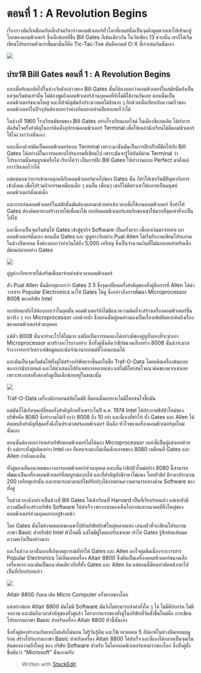 ตอนที่ 1 : A Revolution Begins
==

เรื่องราวมันก็เหมือนกับเด็กอัจฉริยะทางคอมพิวเตอร์ทั่วโลกที่เกมส์นั้นเป็นจุดดึงดูดพวกเขาให้เข้ามาสู่โลกของคอมพิวเตอร์ ซึ่งเด็กน้อยที่ชื่อ Bill Gates ก็เช่นเดียวกัน ในวัยเพียง 13 ขวบนั้น เขาก็ได้เริ่มเขียนโปรแกรมตัวแรกขึ้นมานั่นก็คือ Tic-Tac-Toe มันคือเกมส์ O-X ที่เราเล่นกันนั่นเอง

![](https://t0.blockdit.com/photos/2019/09/5d753819a4df570cbf22948b_800x0xcover_dZsRWDEk.jpg)

## ประวัติ Bill Gates ตอนที่ 1 : A Revolution Begins

และเมื่อย้อนกลับไปในช่วงวัยดังกล่าวของ Bill Gates นั้นก็ต้องบอกว่าคอมพิวเตอร์ในสมัยนั้นยังเป็นแค่จุดเริ่มต้นเท่านั้น ไม่ต้องพูดถึงคอมพิวเตอร์ส่วนบุคคลที่ยังไม่มีใช้งานกันเลย ตอนนั้นเป็นคอมพิวเตอร์ขนาดใหญ่ และที่สำคัญมันยังประมวลผลได้ช้ามาก ๆ อีกด้วยเมื่อเทียบกับความเร็วของคอมพิวเตอร์ในปัจจุบันต้องบอกว่าห่างกันหลายล้านปีแสงเลยก็ว่าได้

ในช่วงปี 1960 โรงเรียนมัธยมของ Bill Gates อย่างโรงเรียนเลกไซด์ ในเมืองซีแอตเติล ได้ทำการตัดสินใจครั้งสำคัญในการติดตั้งอุปกรณ์คอมพิวเตอร์ Terminal เพื่อให้เหล่านักเรียนได้มีคอมพิวเตอร์ใช้ในเวลาว่างนั่นเอง

และเนื่องด้วยมันเป็นคอมพิวเตอร์แบบ Terminal เพราะฉะนั้นมันเป็นการฝึกปรือฝีมือให้กับ Bill Gates ได้อย่างดีในการทดสอบโปรแกรมที่เขียนไป เพราะมันจะรู้ได้ทันทีผ่าน Terminal ว่าโปรแกรมนั้นสมบูรณ์หรือไม่ เรียกได้ว่า เป็นการฝึก Bill Gates ให้ทำงานแบบ Perfect มาตั้งแต่เยาว์วัยเลยก็ว่าได้

แต่แน่นอนว่าการเข้ามาคลุกคลีกับคอมพิวเตอร์มากไปของ Gates นั้น ก็ทำให้เขาเริ่มมีปัญหากับการเข้าสังคม เพื่อไปร่วมกิจกรรมเหมือนเด็ก ๆ คนอื่น เพื่อนๆ เขาก็ได้ตีตราเขาให้กลายเป็นมนุษย์คอมพิวเตอร์ตั้งแต่เด็ก

และการเล่นคอมพิวเตอร์ในสมัยนั้นมันต้องแลกมาด้วยค่าเช่าเวลาเพื่อใช้งานคอมพิวเตอร์ ซึ่งทำให้ Gates ต้องคิดหาทางสร้างรายได้เพื่อมาใช้เวลากับคอมพิวเตอร์แสนรักของเขาให้มากที่สุดเท่าที่จะเป็นไปได้

และนี่เองเป็นจุดเริ่มต้นให้ Gates เข้าสู่ธุรกิจ Software เป็นครั้งแรก เพื่อหาเงินมาจ่ายค่าเวลาคอมพิวเตอร์นั่นเอง ตอนนั้น Gates และ คู่หูต่างวัยอย่าง Pual Allen ได้เริ่มรับงานเขียนโปรแกรมในช่วงปิดเทอม ซึ่งต้องบอกว่าทำเงินได้ถึง 5,000 เหรียญ ซึ่งเป็นจำนวนเงินที่ไม่น้อยเลยสำหรับเด็กมัธยมปลายอย่าง Gates

![](https://t0.blockdit.com/photos/2019/09/5d753842869c370cbe0dbd16_800x0xcover_6uV_t3AW.jpg)

คู่หูต่างวัยหารายได้เสริมเพื่อมาจ่ายค่าเช่าเวลาคอมพิวเตอร์

ตัว Pual Allen นั้นมีอายุมากกว่า Gates 3 ปี ซึ่งจุดเปลี่ยนครั้งสำคัญของทั้งคู่คือการที่ Allen ได้นำวารสาร Popular Electronics มาให้ Gates ได้ดู ซึ่งกล่าวถึงการพัฒนา Microprocessor 8008 ของบริษัท Intel

หากย้อนกลับไปต้องบอกว่าในยุคนั้น คอมพิวเตอร์ยังไม่มีแนวความคิดที่จะสร้างเครื่องคอมพิวเตอร์ขึ้นมาจริง ๆ จาก Microprocessor เลยด้วยซ้ำ ซึ่งตอนนั้นผู้คนต่างมองเป็นเรื่องเพ้อฝันหากคิดถึงเรื่องของคอมพิวเตอร์ส่วนบุคคล

แม้ตัว 8008 นั้นจะทำอะไรได้ไม่มาก แต่ถือเป็นการทดลองได้อย่างดีของคู่หูทั้งสองที่จะนำเอา Microprocessor มาสร้างอะไรบางอย่าง ซึ่งทั้งคู่นั้นคิดว่าชิปขนาดเล็กอย่าง 8008 นั้นน่าจะมาสร้างวงจรการวิเคราะห์ข้อมูลและนับจำนวนรถยนต์ที่วิ่งบนถนนได้

และมันเป็นจุดเริ่มต้นให้ทั้งคู่ได้สร้างบริษัทแรกขึ้นมาในชื่อ Traf-O-Data โดยผลิตเครื่องต้นแบบของการนับรถยนต์ และได้นำเสนอไปยังเทศบาลหลายแห่ง แต่ไม่มีใครสนใจแนวคิดของพวกเขาเลย เพราะพวกเขาทั้งสองยังดูเป็นเด็กน้อยอยู่ในขณะนั้น

![](https://t0.blockdit.com/photos/2019/09/5d75385c869c370cbe0dd58a_800x0xcover_T17OMYk-.jpg)

Traf-O-Data เครื่องนับรถยนต์อัตโนมัติ ที่ตอนนั้นแทบจะไม่มีใครสนใจซื้อมัน

แต่มันก็ได้เกิดจุดเปลี่ยนครั้งสำคัญอีกครั้งเพราะในปี ค.ศ. 1974 Intel ได้ประกาศชิปตัวใหม่ของบริษัทคือ 8080 ซึ่งทำงานได้เร็วกว่า 8008 ถึง 10 เท่า และนี่เองที่ทำให้ ทั้ง Gates และ Allen ได้ค้นพบสิ่งสำคัญที่สุดครั้งนึงในประศาสตร์คอมพิวเตอร์ นั่นคือ หัวใจของเครื่องคอมพิวเตอร์ยุคใหม่นั่นเอง

ตอนนั้นต้องบอกว่าเหล่าบริษัทคอมพิวเตอร์ไม่ได้มอง Microprocessor เหล่านี้เป็นคู่แข่งเลยด้วยซ้ำ แม้กระทั่งผู้ผลิตอย่าง Intel เอง ก็แทบจะมองไม่เห็นศักยภาพของ 8080 เหมือนที่ Gates และ Allen กำลังมองเห็น

ทั้งคู่มองเห็นอนาคตของวงการคอมพิวเตอร์ส่วนบุคคล และเห็นว่าชิปตัวใหม่อย่าง 8080 นี้สามารถพัฒนาเป็นเครื่องคอมพิวเตอร์ที่สมบูรณ์แบบได้ และที่สำคัญยังมีราคาไม่แพง โดยตัวชิป มีราคาประมาณ 200 เหรียญเท่านั้น และสามารถนำมาแก้ไขปรับปรุงได้ง่ายผ่านความสามารถทางด้าน Software ของทั้งคู่

ในช่วงเวลาดังกล่าวเป็นช่วงที่ Bill Gates ได้เข้าเรียนที่ Harvard เป็นที่เรียบร้อยแล้ว แต่เขายังมีความฝันที่จะสร้างบริษัท Software ให้สำเร็จ เพราะเขามองเห็นโอกาสและอนาคตที่ยิ่งใหญ่ของคอมพิวเตอร์ส่วนบุคคลรออยู่ข้างหน้า

โดย Gates นั้นได้ส่งจดหมายของเขาไปยังบริษัทยักษ์ใหญ่หลายแห่ง เสนอตัวที่จะเขียนโปรแกรมภาษา Basic สำหรับชิป Intel ตัวใหม่นี้ แต่ไม่มีผู้ใดตอบรับเขาเลย ทำให้ Gates รู้สึกท้อแท้หมดความหวังเป็นอย่างมาก

และในช่วงเวลานั้นเองที่เกิดเหตุการณ์ที่ทำให้ Gates และ Allen ตกใจสุดขีดเนื่องจากวารสาร Popular Electronics ได้เปิดเผยเครื่อง Altair 8800 ซึ่งมันเป็นเครื่องคอมพิวเตอร์ขนาดเล็กเครื่องแรก และมันเป็นแนวคิดเดียวกับที่ทั้ง Gates และ Allen คิด แต่ตอนนี้มีคนทำตัดหน้าเขาไปเป็นที่เรียบร้อยแล้ว

![](https://t0.blockdit.com/photos/2019/09/5d75388d869c370cbe0dfc3c_800x0xcover_3vY6--Xg.jpg)

Altair 8800 กับแนวคิด Micro Computer ครั้งแรกของโลก

แต่อย่างน้อย Altair 8800 มันไม่มี Software มันจึงไม่สามารถส่งคำสั่งใด ๆ ได้ ไม่มีคีย์บอร์ด ไม่มีจอภาพ และมันถึงเวลาสำคัญของทั้งคู่แล้ว โครงการแรกของทั้งคู่ในบริษัทที่จัดตั้งขึ้นใหม่คือ การเขียนโปรแกรมภาษา Basic สำหรับเครื่อง Altair 8800 ตัวนี้นั่นเอง

ซึ่งทั้งคู่ต้องทำงานกับแบบไม่หลับไม่นอน ไม่รู้วันรู้คืน และใช้เวลาตลอด 5 สัปดาห์ในช่วงปิดเทอมฤดูร้อน สร้างโปรแกรมภาษา Basic สำหรับเครื่อง Altair 8800 ได้สำเร็จ และนี่เองได้กลายเป็นจุดเริ่มต้นของความยิ่งใหญ่ ของ บริษัท Software สำหรับ ไมโครคอมพิวเตอร์แห่งแรกของโลก ซึ่งทั้งคู่ตั้งชื่อมันว่า “Microsoft” นั่นเองครับ


> Written with [StackEdit](https://www.blockdit.com/articles/5d7538cd869c370cbe0e2f8a?series=5d7620783f574a0e60518aa6#).
<!--stackedit_data:
eyJoaXN0b3J5IjpbLTE5NDEzNjgzMjMsLTE5NDQ3OTQyNjldfQ
==
-->